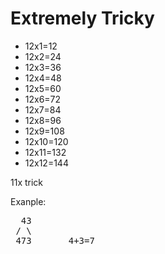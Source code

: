 # Extremely Tricky

 * 12x1=12
 * 12x2=24
 * 12x3=36
 * 12x4=48
 * 12x5=60
 * 12x6=72
 * 12x7=84
 * 12x8=96
 * 12x9=108
 * 12x10=120
 * 12x11=132
 * 12x12=144


11x trick

Exanple:

<pre>
  43
 / \
 473       4+3=7
 </pre>
